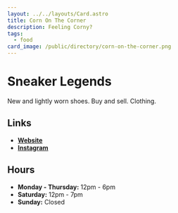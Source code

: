 ```yaml
---
layout: ../../layouts/Card.astro
title: Corn On The Corner
description: Feeling Corny?
tags:
  - food
card_image: /public/directory/corn-on-the-corner.png
---
```


# Sneaker Legends 

New and lightly worn shoes. Buy and sell. Clothing.

## Links

- **[Website](https://sneakerlegends.com)**
- **[Instagram](https://www.instagram.com/sneakerlegendsdearborn)**

## Hours

- **Monday - Thursday:** 12pm - 6pm
- **Saturday:** 12pm - 7pm
- **Sunday:** Closed